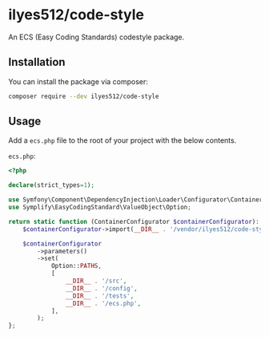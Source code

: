 # ilyes512/code-style

An ECS (Easy Coding Standards) codestyle package.

## Installation

You can install the package via composer:

```bash
composer require --dev ilyes512/code-style
```

## Usage

Add a `ecs.php` file to the root of your project with the below contents.

`ecs.php`:

```php
<?php

declare(strict_types=1);

use Symfony\Component\DependencyInjection\Loader\Configurator\ContainerConfigurator;
use Symplify\EasyCodingStandard\ValueObject\Option;

return static function (ContainerConfigurator $containerConfigurator): void {
    $containerConfigurator->import(__DIR__ . '/vendor/ilyes512/code-style/ecs.php');

    $containerConfigurator
        ->parameters()
        ->set(
            Option::PATHS,
            [
                __DIR__ . '/src',
                __DIR__ . '/config',
                __DIR__ . '/tests',
                __DIR__ . '/ecs.php',
            ],
        );
};
```
